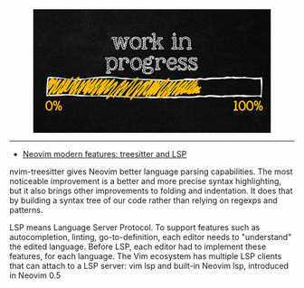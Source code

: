 <!--
Maintainer:   jeffskinnerbox@yahoo.com / www.jeffskinnerbox.me
Version:      0.0.1
-->


<div align="center">
<img src="https://raw.githubusercontent.com/jeffskinnerbox/blog/main/content/images/banners-bkgrds/work-in-progress.jpg" title="These materials require additional work and are not ready for general use." align="center" width=420px height=219px>
</div>


------


* [Neovim modern features: treesitter and LSP](https://blog.pabuisson.com/2022/08/neovim-modern-features-treesitter-and-lsp/)

nvim-treesitter gives Neovim better language parsing capabilities. The most noticeable improvement is a better and more precise syntax highlighting, but it also brings other improvements to folding and indentation. It does that by building a syntax tree of our code rather than relying on regexps and patterns.

LSP means Language Server Protocol.
To support features such as autocompletion, linting, go-to-definition, each editor needs to "understand" the edited language. Before LSP, each editor had to implement these features, for each language.
The Vim ecosystem has multiple LSP clients that can attach to a LSP server:
vim lsp and built-in Neovim lsp, introduced in Neovim 0.5


